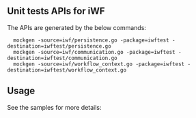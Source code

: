 ## Unit tests APIs for iWF 

The APIs are generated by the below commands:
```shell
  mockgen -source=iwf/persistence.go -package=iwftest -destination=iwftest/persistence.go
  mockgen -source=iwf/communication.go -package=iwftest -destination=iwftest/communication.go
  mockgen -source=iwf/workflow_context.go -package=iwftest -destination=iwftest/workflow_context.go
```

## Usage

See the samples for more details:

```go

```

